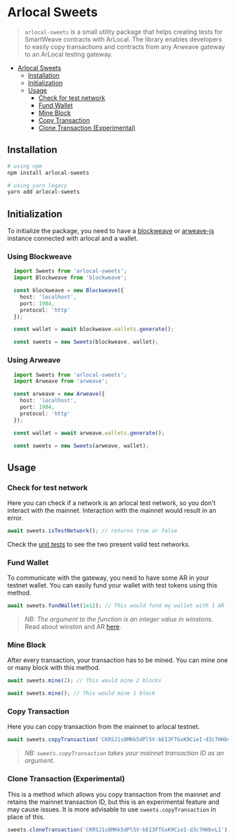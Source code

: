 # Arlocal Sweets
> `arlocal-sweets` is a small utility package that helps creating tests for SmartWeave contracts with ArLocal. The library enables developers to easily copy transactions and contracts from any Arweave gateway to an ArLocal testing gateway.

- [Arlocal Sweets](#arlocal-sweets)
  - [Installation](#installation)
  - [Initialization](#initialization)
  - [Usage](#usage)
    - [Check for test network](#check-for-test-network)
    - [Fund Wallet](#fund-wallet)
    - [Mine Block](#mine-block)
    - [Copy Transaction](#copy-transaction)
    - [Clone Transaction (Experimental)](#clone-transaction)

## Installation

```bash
# using npm
npm install arlocal-sweets

# using yarn legacy
yarn add arlocal-sweets
```

## Initialization
To initialize the package, you need to have a [blockweave](https://github.com/textury/blockweave) or [arweave-js](https://github.com/arweaveteam/arweave-js) instance connected with arlocal and a wallet.

### Using Blockweave
```ts
  import Sweets from 'arlocal-sweets';
  import Blockweave from 'blockweave';

  const blockweave = new Blockweave({
    host: 'localhost',
    port: 1984,
    protocol: 'http'
  });

  const wallet = await blockweave.wallets.generate();

  const sweets = new Sweets(blockweave, wallet);
```
### Using Arweave
```ts
  import Sweets from 'arlocal-sweets';
  import Arweave from 'arweave';

  const arweave = new Arweave({
    host: 'localhost',
    port: 1984,
    protocol: 'http'
  });

  const wallet = await arweave.wallets.generate();

  const sweets = new Sweets(arweave, wallet);
```

## Usage
### Check for test network
Here you can check if a network is an arlocal test network, so you don't interact with the mainnet. Interaction with the mainnet would result in an error.

```ts
await sweets.isTestNetwork(); // returns true or false
```


Check the [unit tests](/__tests__/validate_network.spec.ts) to see the two present valid test networks.

### Fund Wallet
To communicate with the gateway, you need to have some AR in your testnet wallet. You can easily fund your wallet with test tokens using this method.

```ts
await sweets.fundWallet(1e12); // This would fund my wallet with 1 AR
```

> _NB: The argument to the function is an integer value in winstons._ <br/> Read about winston and AR [here](https://docs.arweave.org/developers/server/http-api#ar-and-winston).

### Mine Block
After every transaction, your transaction has to be mined. You can mine one or many block with this method.

```ts
await sweets.mine(2); // This would mine 2 blocks

await sweets.mine(); // This would mine 1 block
```

### Copy Transaction
Here you can copy transaction from the mainnet to arlocal testnet.

```ts
await sweets.copyTransaction('CKRSJ1s8MKk5dPl5V-bEI3FTGxK9CieI-d3c7HHbvLI'); // returns the testnet transaction ID
```
> _NB: `sweets.copyTransaction` takes your mainnet transaction ID as an argument._

### Clone Transaction (Experimental)
This is a method which allows you copy transaction from the mainnet and retains the mainnet transaction ID, but this is an experimental feature and may cause issues. It is more advisable to use `sweets.copyTransaction` in place of this.

```ts
sweets.cloneTransaction('CKRSJ1s8MKk5dPl5V-bEI3FTGxK9CieI-d3c7HHbvLI'); // returns the same mainnet transaction ID
```
